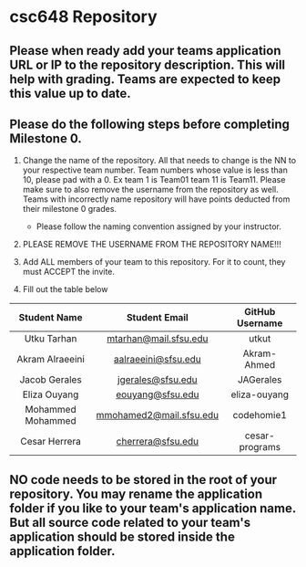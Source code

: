 # csc648 Repository

## Please when ready add your teams application URL or IP to the repository description. This will help with grading. Teams are expected to keep this value up to date.

## Please do the following steps before completing Milestone 0.
1. Change the name of the repository. All that needs to change is the NN to your respective team number. Team numbers whose value is less than 10, please pad with a 0. Ex team 1 is Team01 team 11 is Team11. Please make sure to also remove the username from the repository as well. Teams with incorrectly name repository will have points deducted from their milestone 0 grades.
      - Please follow the naming convention assigned by your instructor.

1. PLEASE REMOVE THE USERNAME FROM THE REPOSITORY NAME!!!

2. Add ALL members of your team to this repository. For it to count, they must ACCEPT the invite.

3. Fill out the table below


| Student Name | Student Email | GitHub Username |
|    :---:           |           :---:          |     :---:        |
| Utku Tarhan        | mtarhan@mail.sfsu.edu    |   utkut          |
| Akram Alraeeini    | aalraeeini@sfsu.edu      |   Akram-Ahmed    |
| Jacob Gerales      | jgerales@sfsu.edu        |   JAGerales      |
| Eliza Ouyang       | eouyang@sfsu.edu         |   eliza-ouyang   |
| Mohammed Mohammed  | mmohamed2@mail.sfsu.edu  |   codehomie1     |
| Cesar Herrera      | cherrera@sfsu.edu        |   cesar-programs |

## NO code needs to be stored in the root of your repository. You may rename the application folder if you like to your team's application name. But all source code related to your team's application should be stored inside the application folder.
